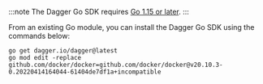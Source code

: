 :::note
The Dagger Go SDK requires [Go 1.15 or later](https://go.dev/doc/install).
:::

From an existing Go module, you can install the Dagger Go SDK using the commands below:

```shell
go get dagger.io/dagger@latest
go mod edit -replace github.com/docker/docker=github.com/docker/docker@v20.10.3-0.20220414164044-61404de7df1a+incompatible
```
